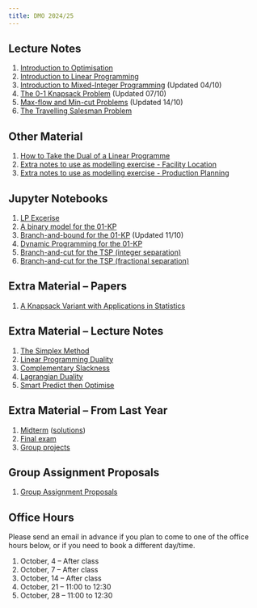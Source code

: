 ```yaml
---
title: DMO 2024/25
---
```


## Lecture Notes

1. [Introduction to Optimisation](files/01_introduction_to_optimisation.pdf)
2. [Introduction to Linear Programming](files/02_introduction_to_linear_programming.pdf)
3. [Introduction to Mixed-Integer Programming](files/03_introduction_to_mip.pdf) (Updated 04/10)
4. [The 0-1 Knapsack Problem](files/04_knapsack_problem.pdf) (Updated 07/10)
5. [Max-flow and Min-cut Problems](files/05_max_flow_min_cut.pdf) (Updated 14/10)
6. [The Travelling Salesman Problem](files/06_tsp.pdf)

## Other Material

1. [How to Take the Dual of a Linear Programme](files/dual-of-lp.pdf)
2. [Extra notes to use as modelling exercise - Facility Location](files/ex_facility_location.pdf)
3. [Extra notes to use as modelling exercise - Production Planning](files/ex_production_planning.pdf)

## Jupyter Notebooks

1. [LP Excerise](files/notebooks/lp_exercise.ipynb)
2. [A binary model for the 01-KP](files/notebooks/knapsack_mip.ipynb)
3. [Branch-and-bound for the 01-KP](files/notebooks/knapsack_bb.ipynb) (Updated 11/10)
4. [Dynamic Programming for the 01-KP](files/notebooks/knapsack_dp.ipynb)
5. [Branch-and-cut for the TSP (integer separation)](files/notebooks/tsp_integer_bc.ipynb)
6. [Branch-and-cut for the TSP (fractional separation)](files/notebooks/tsp_fracional_bc.ipynb)

## Extra Material – Papers

1. [A Knapsack Variant with Applications in Statistics](../files/papers/santini-malaguti-2023.pdf)

## Extra Material – Lecture Notes

1. [The Simplex Method](files/99a_simplex.pdf)
2. [Linear Programming Duality](files/99b_lp_duality.pdf)
3. [Complementary Slackness](files/99c_complementary_slackness.pdf)
4. [Lagrangian Duality](files/99d_lagrangian_duality.pdf)
5. [Smart Predict then Optimise](files/99e_spo.pdf)

## Extra Material – From Last Year

1. [Midterm](files/prev/midterm.pdf) ([solutions](files/prev/midterm_solutions.pdf))
2. [Final exam](files/prev/final.pdf)
3. [Group projects](files/prev/group_projects.pdf)

## Group Assignment Proposals

1. [Group Assignment Proposals](files/prev/group_projects.pdf)

## Office Hours

Please send an email in advance if you plan to come to one of the office hours below, or if you need to book a different day/time.

1. October, 4 – After class
2. October, 7 – After class
3. October, 14 – After class
4. October, 21 – 11:00 to 12:30
5. October, 28 – 11:00 to 12:30
